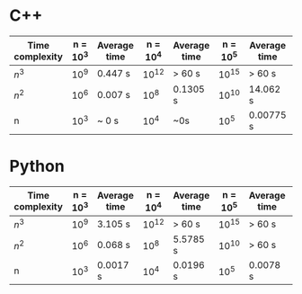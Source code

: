 # C++

Time complexity  | n = $10^3$ | Average time | n = $10^4$ | Average time | n = $10^5$ | Average time | n = $10^6$ | Average time
------------- | ------------- | - | - | - | - | - | - | -
$n^3$  | $10^9$ | 0.447 s | $10^{12}$ | > 60 s | $10^{15}$ | > 60 s | 10^{18} | > 60 s
$n^2$  | $10^6$ | 0.007 s | $10^8$ | 0.1305 s | $10^{10}$ | 14.062 s | 10^{12} | > 60 s
n | $10^3$ | ~ 0 s  | $10^4$ | ~0s | $10^5$ | 0.00775 s | $10^6$ | 0.0095 s

# Python 
Time complexity  | n = $10^3$ | Average time | n = $10^4$ | Average time | n = $10^5$ | Average time | n = $10^6$ | Average time
------------- | ------------- | - | - | - | - | - | - | -
$n^3$  | $10^9$ | 3.105 s | $10^{12}$ | > 60 s | $10^{15}$ | > 60 s | 10^{18} | > 60 s
$n^2$  | $10^6$ | 0.068 s | $10^8$ | 5.5785 s | $10^{10}$ | > 60 s | 10^{12} | > 60 s
n | $10^3$ | 0.0017 s  | $10^4$ | 0.0196 s | $10^5$ | 0.0078 s | $10^6$ | 1.136 s
